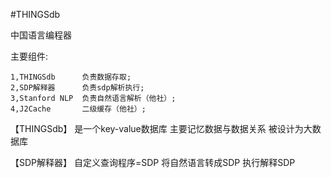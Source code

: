 #THINGSdb

中国语言编程器

主要组件:

    1,THINGSdb      负责数据存取;
    2,SDP解释器      负责sdp解析执行;
    3,Stanford NLP  负责自然语言解析（他社）;
    4,J2Cache       二级缓存（他社）;

【THINGSdb】
是一个key-value数据库
主要记忆数据与数据关系
被设计为大数据库

【SDP解释器】
自定义查询程序=SDP
将自然语言转成SDP
执行解释SDP

